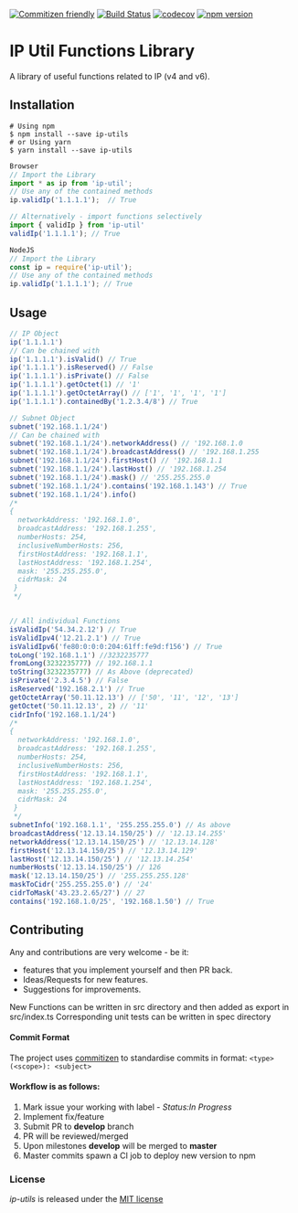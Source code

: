 [![Commitizen friendly](https://img.shields.io/badge/commitizen-friendly-brightgreen.svg)](http://commitizen.github.io/cz-cli/)
[![Build Status](https://travis-ci.org/librasean/IP-Utils.svg?branch=master)](https://travis-ci.org/librasean/IP-Utils)
[![codecov](https://codecov.io/gh/librasean/IP-Utils/branch/master/graph/badge.svg)](https://codecov.io/gh/librasean/IP-Utils)
[![npm version](https://badge.fury.io/js/ip-utils.svg)](https://badge.fury.io/js/ip-utils)

# IP Util Functions Library
A library of useful functions related to IP (v4 and v6).

## Installation
```shell
# Using npm
$ npm install --save ip-utils
# or Using yarn
$ yarn install --save ip-utils
```
```js
Browser
// Import the Library
import * as ip from 'ip-util';
// Use any of the contained methods
ip.validIp('1.1.1.1');  // True

// Alternatively - import functions selectively
import { validIp } from 'ip-util'
validIp('1.1.1.1'); // True

NodeJS
// Import the Library
const ip = require('ip-util');
// Use any of the contained methods
ip.validIp('1.1.1.1'); // True
```

## Usage
```js
// IP Object
ip('1.1.1.1')
// Can be chained with
ip('1.1.1.1').isValid() // True
ip('1.1.1.1').isReserved() // False
ip('1.1.1.1').isPrivate() // False
ip('1.1.1.1').getOctet(1) // '1'
ip('1.1.1.1').getOctetArray() // ['1', '1', '1', '1']
ip('1.1.1.1').containedBy('1.2.3.4/8') // True

// Subnet Object
subnet('192.168.1.1/24')
// Can be chained with
subnet('192.168.1.1/24').networkAddress() // '192.168.1.0
subnet('192.168.1.1/24').broadcastAddress() // '192.168.1.255
subnet('192.168.1.1/24').firstHost() // '192.168.1.1
subnet('192.168.1.1/24').lastHost() // '192.168.1.254
subnet('192.168.1.1/24').mask() // '255.255.255.0
subnet('192.168.1.1/24').contains('192.168.1.143') // True
subnet('192.168.1.1/24').info()
/* 
{
  networkAddress: '192.168.1.0',
  broadcastAddress: '192.168.1.255',
  numberHosts: 254,
  inclusiveNumberHosts: 256,
  firstHostAddress: '192.168.1.1',
  lastHostAddress: '192.168.1.254',
  mask: '255.255.255.0',
  cidrMask: 24
 }
 */


// All individual Functions
isValidIp('54.34.2.12') // True
isValidIpv4('12.21.2.1') // True
isValidIpv6('fe80:0:0:0:204:61ff:fe9d:f156') // True
toLong('192.168.1.1') //3232235777
fromLong(3232235777) // 192.168.1.1
toString(3232235777) // As Above (deprecated)
isPrivate('2.3.4.5') // False
isReserved('192.168.2.1') // True
getOctetArray('50.11.12.13') // ['50', '11', '12', '13']
getOctet('50.11.12.13', 2) // '11'
cidrInfo('192.168.1.1/24') 
/* 
{
  networkAddress: '192.168.1.0',
  broadcastAddress: '192.168.1.255',
  numberHosts: 254,
  inclusiveNumberHosts: 256,
  firstHostAddress: '192.168.1.1',
  lastHostAddress: '192.168.1.254',
  mask: '255.255.255.0',
  cidrMask: 24
 }
 */
subnetInfo('192.168.1.1', '255.255.255.0') // As above
broadcastAddress('12.13.14.150/25') // '12.13.14.255'
networkAddress('12.13.14.150/25') // '12.13.14.128'
firstHost('12.13.14.150/25') // '12.13.14.129'
lastHost('12.13.14.150/25') // '12.13.14.254'
numberHosts('12.13.14.150/25') // 126
mask('12.13.14.150/25') // '255.255.255.128'
maskToCidr('255.255.255.0') // '24'
cidrToMask('43.23.2.65/27') // 27
contains('192.168.1.0/25', '192.168.1.50') // True
```

## Contributing
Any and contributions are very welcome - be it:
- features that you implement yourself and then PR back.
- Ideas/Requests for new features.
- Suggestions for improvements.

New Functions can be written in src directory and then added as export in src/index.ts
Corresponding unit tests can be written in spec directory

#### Commit Format
The project uses [commitizen](https://commitizen.github.io/cz-cli/) to standardise commits in format:
`<type>(<scope>): <subject>`

#### Workflow is as follows:
1. Mark issue your working with label - *Status:In Progress* 
2. Implement fix/feature
2. Submit PR to **develop** branch
3. PR will be reviewed/merged
4. Upon milestones **develop** will be merged to **master**
5. Master commits spawn a CI job to deploy new version to npm

### License 
*ip-utils* is released under the [MIT license](https://raw.githubusercontent.com/librasean/IP-Utils/master/LICENSE)


